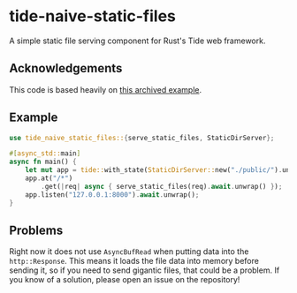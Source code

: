 # tide-naive-static-files
A simple static file serving component for Rust's Tide web framework.

## Acknowledgements 
This code is based heavily on [this archived example](https://github.com/http-rs/tide/blob/4aec5fe2bb6b8202f7ae48e416eeb37345cf029f/backup/examples/staticfile.rs).

## Example
```rust
use tide_naive_static_files::{serve_static_files, StaticDirServer};

#[async_std::main]
async fn main() {
    let mut app = tide::with_state(StaticDirServer::new("./public/").unwrap());
    app.at("/*")
        .get(|req| async { serve_static_files(req).await.unwrap() });
    app.listen("127.0.0.1:8000").await.unwrap();
}
```

## Problems
Right now it does not use `AsyncBufRead` when putting data into the `http::Response`. This means it loads the file data into memory before sending it, so if you need to send gigantic files, that could be a problem. If you know of a solution, please open an issue on the repository!
